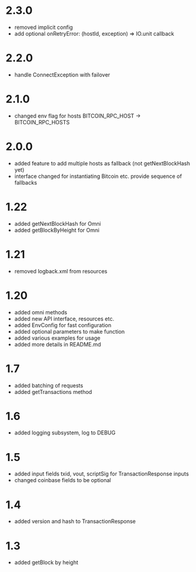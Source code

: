 # 2.3.0

* removed implicit config
* add optional onRetryError: (hostId, exception) => IO.unit callback

# 2.2.0

* handle ConnectException with failover

# 2.1.0

* changed env flag for hosts BITCOIN_RPC_HOST -> BITCOIN_RPC_HOSTS

# 2.0.0

* added feature to add multiple hosts as fallback (not getNextBlockHash yet)
* interface changed for instantiating Bitcoin etc. provide sequence of fallbacks

# 1.22

* added getNextBlockHash for Omni
* added getBlockByHeight for Omni

# 1.21

* removed logback.xml from resources

# 1.20

* added omni methods
* added new API interface, resources etc.
* added EnvConfig for fast configuration 
* added optional parameters to make function
* added various examples for usage
* added more details in README.md

# 1.7

* added batching of requests
* added getTransactions method

# 1.6

* added logging subsystem, log to DEBUG

# 1.5

* added input fields txid, vout, scriptSig for TransactionResponse inputs  
* changed coinbase fields to be optional

# 1.4

* added version and hash to TransactionResponse

# 1.3

* added getBlock by height
